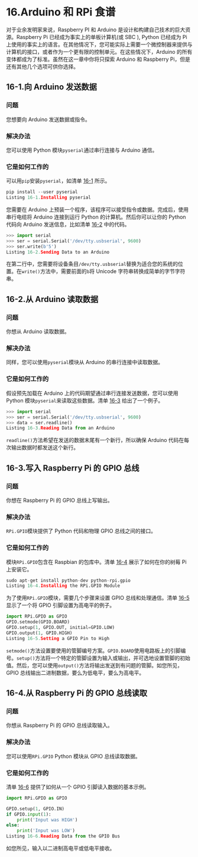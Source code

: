 # 16.Arduino 和 RPi 食谱

对于业余发明家来说，Raspberry PI 和 Arduino 是设计和构建自己技术的巨大资源。Raspberry Pi 已经成为事实上的单板计算机(或 SBC ), Python 已经成为 Pi 上使用的事实上的语言。在其他情况下，您可能实际上需要一个微控制器来提供与计算机的接口，或者作为一个更有限的控制单元。在这些情况下，Arduino 的所有变体都成为了标准。虽然在这一章中你将只探索 Arduino 和 Raspberry Pi，但是还有其他几个选项可供你选择。

## 16-1.向 Arduino 发送数据

### 问题

您想要向 Arduino 发送数据或指令。

### 解决办法

您可以使用 Python 模块`pyserial`通过串行连接与 Arduino 通信。

### 它是如何工作的

可以用`pip`安装`pyserial`，如清单 [16-1](#Par5) 所示。

```py
pip install --user pyserial
Listing 16-1.Installing pyserial

```

您需要在 Arduino 上预装一个程序，该程序可以接受指令或数据。完成后，使用串行电缆将 Arduino 连接到运行 Python 的计算机。然后你可以让你的 Python 代码向 Arduino 发送信息，比如清单 [16-2](#Par7) 中的代码。

```py
>>> import serial
>>> ser = serial.Serial('/dev/tty.usbserial', 9600)
>>> ser.write(b'5')
Listing 16-2.Sending Data to an Arduino

```

在第二行中，您需要将设备条目`/dev/tty.usbserial`替换为适合您的系统的位置。在`write()`方法中，需要前面的`b`将 Unicode 字符串转换成简单的字节字符串。

## 16-2.从 Arduino 读取数据

### 问题

你想从 Arduino 读取数据。

### 解决办法

同样，您可以使用`pyserial`模块从 Arduino 的串行连接中读取数据。

### 它是如何工作的

假设预先加载在 Arduino 上的代码期望通过串行连接发送数据，您可以使用 Python 模块`pyserial`来读取这些数据。清单 [16-3](#Par12) 给出了一个例子。

```py
>>> import serial
>>> ser = serial.Serial('/dev/tty.usbserial', 9600)
>>> data = ser.readline()
Listing 16-3.Reading Data from an Arduino

```

`readline()`方法希望在发送的数据末尾有一个新行，所以确保 Arduino 代码在每次输出数据时都发送这个新行。

## 16-3.写入 Raspberry Pi 的 GPIO 总线

### 问题

你想在 Raspberry Pi 的 GPIO 总线上写输出。

### 解决办法

`RPi.GPIO`模块提供了 Python 代码和物理 GPIO 总线之间的接口。

### 它是如何工作的

模块`RPi.GPIO`包含在 Raspbian 的包库中。清单 [16-4](#Par17) 展示了如何在你的树莓 Pi 上安装它。

```py
sudo apt-get install python-dev python-rpi.gpio
Listing 16-4.Installing the RPi.GPIO Module

```

为了使用`RPi.GPIO`模块，需要几个步骤来设置 GPIO 总线和处理通信。清单 [16-5](#Par19) 显示了一个将 GPIO 引脚设置为高电平的例子。

```py
import RPi.GPIO as GPIO
GPIO.setmode(GPIO.BOARD)
GPIO.setup(1, GPIO.OUT, initial=GPIO.LOW)
GPIO.output(1, GPIO.HIGH)
Listing 16-5.Setting a GPIO Pin to High

```

`setmode()`方法设置要使用的管脚编号方案。`GPIO.BOARD`使用电路板上的引脚编号。`setup()`方法将一个特定的管脚设置为输入或输出，并可选地设置管脚的初始值。然后，您可以使用`output()`方法将输出发送到有问题的管脚。如您所见，GPIO 总线输出二进制数据，要么为低电平，要么为高电平。

## 16-4.从 Raspberry Pi 的 GPIO 总线读取

### 问题

你想从 Raspberry Pi 的 GPIO 总线读取输入。

### 解决办法

您可以使用`RPi.GPIO` Python 模块从 GPIO 总线读取数据。

### 它是如何工作的

清单 [16-6](#Par24) 提供了如何从一个 GPIO 引脚读入数据的基本示例。

```py
import RPi.GPIO as GPIO

GPIO.setup(1, GPIO.IN)
if GPIO.input(1):
    print('Input was HIGH')
else:
    print('Input was LOW')
Listing 16-6.Reading Data from the GPIO Bus

```

如您所见，输入以二进制高电平或低电平接收。